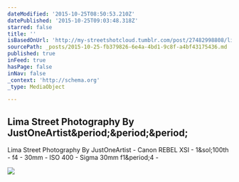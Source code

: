 ```yaml
---
dateModified: '2015-10-25T08:50:53.210Z'
datePublished: '2015-10-25T09:03:48.318Z'
starred: false
title: ''
isBasedOnUrl: 'http://my-streetshotcloud.tumblr.com/post/27482998808/lima-street-photography-by-justoneartist'
sourcePath: _posts/2015-10-25-fb379826-6e4a-4bd1-9c8f-a4bf43175436.md
published: true
inFeed: true
hasPage: false
inNav: false
_context: 'http://schema.org'
_type: MediaObject

---
```

<article style=""><h1>Lima Street Photography By JustOneArtist&amp;period;&amp;period;&amp;period;</h1><p>Lima Street Photography By JustOneArtist - Canon REBEL XSI - 1&amp;sol;100th - f4 - 30mm - ISO 400 - Sigma 30mm f1&amp;period;4 -</p><img src="http://40.media.tumblr.com/tumblr_m7d2mkgAOs1rzlmeco1_500.jpg" /></article>